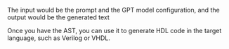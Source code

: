 
The input would be the prompt and the GPT model configuration, and the output would be the generated text

Once you have the AST, you can use it to generate HDL code in the target language, such as Verilog or VHDL.